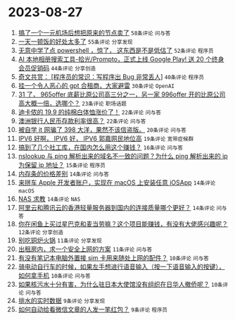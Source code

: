 # 2023-08-27

1. [搞了一个一元机场后想把原来的节点卖了](https://www.v2ex.com/t/968583) `58条评论` `问与答`
1. [一天一顿饭的好处太多了](https://www.v2ex.com/t/968634) `55条评论` `分享发现`
1. [无意中学了点 powershell ，惊了， 这东西是不是低估了](https://www.v2ex.com/t/968637) `52条评论` `程序员`
1. [AI 本地相册搜索工具-拾光/Prompto，正式上线 Google Play! 送 20 个终身会员促销码](https://www.v2ex.com/t/968615) `44条评论` `分享创造`
1. [奇文共赏： [程序员的常识：写程序出 Bug 非常丢人]](https://www.v2ex.com/t/968596) `40条评论` `程序员`
1. [挂一个令人恶心的 gpt 合租商，大家避雷](https://www.v2ex.com/t/968613) `30条评论` `OpenAI`
1. [31 了， 965offer 底薪比原公司高三分之一，另一家 996offer 开的比原公司高大概一倍，选哪个？](https://www.v2ex.com/t/968646) `23条评论` `职场话题`
1. [迪卡侬的 19.9 的纯棉白体恤涨价了！](https://www.v2ex.com/t/968589) `22条评论` `问与答`
1. [澳洲银行人民币存款利率很高？](https://www.v2ex.com/t/968600) `22条评论` `问与答`
1. [被自学 it 网骗了 398 大洋，果然不该信盗版。](https://www.v2ex.com/t/968680) `20条评论` `问与答`
1. [IPV6 好啊， IPV6 好， IPV6 郭嘉网民地位高](https://www.v2ex.com/t/968683) `19条评论` `宽带症候群`
1. [搞到了几个社工库，在国内怎么用这个赚钱？](https://www.v2ex.com/t/968678) `16条评论` `问与答`
1. [nslookup 与 ping 解析出来的域名不一致的问题？为什么 ping 解析出来的 ip 为保留 ip 地址？](https://www.v2ex.com/t/968658) `15条评论` `程序员`
1. [内存条的价格差别](https://www.v2ex.com/t/968671) `14条评论` `问与答`
1. [来拼车 Apple 开发者账户，实现在 macOS 上安装任意 iOSApp](https://www.v2ex.com/t/968643) `14条评论` `macOS`
1. [NAS 求教](https://www.v2ex.com/t/968616) `14条评论` `NAS`
1. [阿里云和腾讯云的香港轻量服务器到国内的连接质量哪个更好？](https://www.v2ex.com/t/968595) `14条评论` `问与答`
1. [你在闲鱼上买过星巴克和麦当劳嘛？这个项目能赚钱，有没有大佬感兴趣呢？](https://www.v2ex.com/t/968606) `12条评论` `分享创造`
1. [别吃铜炉火锅](https://www.v2ex.com/t/968686) `11条评论` `分享发现`
1. [出租房内，求一个安全上网的方案](https://www.v2ex.com/t/968667) `11条评论` `问与答`
1. [有没有笔记本电脑外置接 sim 卡用来随处上网的配件？](https://www.v2ex.com/t/968681) `10条评论` `问与答`
1. [骑电动自行车的时候，如果左手想进行语音输入（按一下语音输入的按键），如何拿手机](https://www.v2ex.com/t/968651) `10条评论` `问与答`
1. [如果核污水十分有害，为什么驻日本大使馆没有组织在日华人撤侨呢？](https://www.v2ex.com/t/968617) `10条评论` `问与答`
1. [排水的实时数据](https://www.v2ex.com/t/968657) `9条评论` `分享发现`
1. [如何自动给看微信文章的人发一笔红包？](https://www.v2ex.com/t/968638) `9条评论` `程序员`
